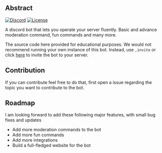 ## Abstract
[![Discord](https://img.shields.io/discord/903586331341500486?label=Discord&logo=Discord&logoColor=white&style=flat-square)](https://discord.gg/kfse92pu2B)
[![License](https://img.shields.io/github/license/Dhrubo-Mondal/ABSTRACT?color=vi&label=License&logo=GitHub&style=flat-square)](https://github.com/Dhrubo-Mondal/Abstract/blob/master/LICENSE)

A discord bot that lets you operate your server fluently. Basic and advance moderation command, fun commands and many more.

The source code here provided for educational purposes. We would not recommend running your own instance of this bot. Instead, use `,invite` or click [here](https://discord.com/api/oauth2/authorize?client_id=775648126924750859&permissions=8&scope=bot) to invite the bot to your server.


## Contribution

If you can contribute feel free to do that, first open a issue regarding the topic you want to contribute to the bot.

## Roadmap
I am looking forward to add these following major features, with small bug fixes and updates 

- Add more moderation commands to the bot
- Add more fun commands
- Add more integrations
- Build a full-fledged website for the bot